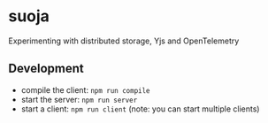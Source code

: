 # suoja
Experimenting with distributed storage, Yjs and OpenTelemetry


## Development

- compile the client: `npm run compile`
- start the server: `npm run server`
- start a client: `npm run client` (note: you can start multiple clients)